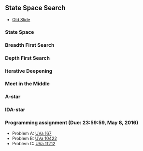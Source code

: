 ## State Space Search

+   [Old Slide](CP2_lec02_state_space_search.pdf)

### State Space

### Breadth First Search

### Depth First Search

### Iterative Deepening

### Meet in the Middle

### A-star

### IDA-star

### Programming assignment (Due: 23:59:59, May 8, 2016)

+   Problem A: [UVa 167](https://uva.onlinejudge.org/external/1/167.pdf)
+   Problem B: [UVa 10422](https://uva.onlinejudge.org/external/104/10422.pdf)
+   Problem C: [UVa 11212](https://uva.onlinejudge.org/external/112/11212.pdf)
